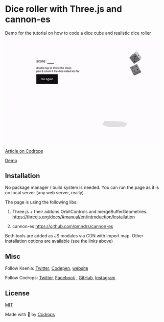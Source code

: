 # Dice roller with Three.js and cannon-es

Demo for the tutorial on how to code a dice cube and realistic dice roller

![Box preview](./preview/dice-preview-github.gif)

[Article on Codrops]()

[Demo]()

## Installation

No package manager / build system is needed.
You can run the page as it is on local server (any web server, really).

The page is using the following libs:

1) Three.js + their addons OrbitControls and mergeBufferGeometries.
   https://threejs.org/docs/#manual/en/introduction/Installation

2) cannon-es
   https://github.com/pmndrs/cannon-es

Both tools are added as JS modules via CDN with import map. Other installation options are available (see the links above)

## Misc

Follow Ksenia: [Twitter](https://twitter.com/uuuuuulala), [Codepen](https://codepen.io/ksenia-k), [website](https://ksenia-k.com/)

Follow Codrops: [Twitter](http://www.twitter.com/codrops), [Facebook](http://www.facebook.com/codrops)
, [GitHub](https://github.com/codrops), [Instagram](https://www.instagram.com/codropsss/)

## License

[MIT](LICENSE)

Made with :blue_heart:  by [Codrops](http://www.codrops.com)





